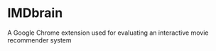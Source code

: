 IMDbrain
========

A Google Chrome extension used for evaluating an interactive movie recommender system
